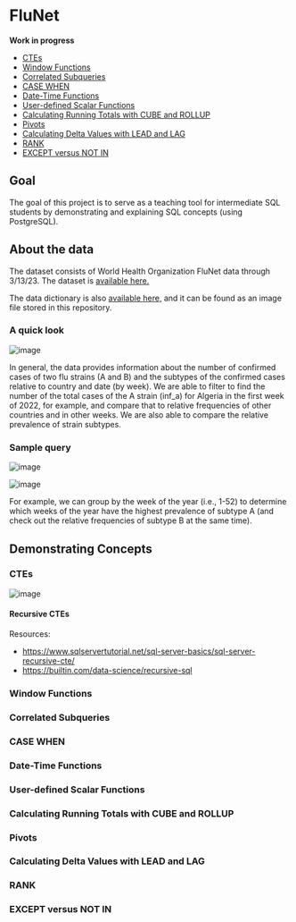 # FluNet
**Work in progress**

- [CTEs](#-ctes)
- [Window Functions](#-window-functions)
- [Correlated Subqueries](###-correlated-subqueries)
- [CASE WHEN](###-case-when)
- [Date-Time Functions](###-date-time-functions)
- [User-defined Scalar Functions](###-user-defined-scalar-functions)
- [Calculating Running Totals with CUBE and ROLLUP](###-calculating-running-totals-with-cube-and-rollup)
- [Pivots](###-pivots)
- [Calculating Delta Values with LEAD and LAG](###-calculating-delta-values-with-lead-and-lag)
- [RANK](###-rank)
- [EXCEPT versus NOT IN](###-except-versus-not-in)


## Goal 

The goal of this project is to serve as a teaching tool for intermediate SQL students by demonstrating and explaining SQL concepts (using PostgreSQL).

## About the data

The dataset consists of World Health Organization FluNet data through 3/13/23. The dataset is <a href="https://www.who.int/tools/flunet">available here.</a>

The data dictionary is also <a href="https://app.powerbi.com/view?r=eyJrIjoiNjViM2Y4NjktMjJmMC00Y2NjLWFmOWQtODQ0NjZkNWM1YzNmIiwidCI6ImY2MTBjMGI3LWJkMjQtNGIzOS04MTBiLTNkYzI4MGFmYjU5MCIsImMiOjh9">available here,</a> and it can be found as an image file stored in this repository.

### A quick look

![image](https://github.com/d-wiltshire/FluNet/assets/100863488/1089a5ee-cf41-4b32-9309-ec15a6c82f33)

In general, the data provides information about the number of confirmed cases of two flu strains (A and B) and the subtypes of the confirmed cases relative to country and date (by week). We are able to filter to find the number of the total cases of the A strain (inf_a) for Algeria in the first week of 2022, for example, and compare that to relative frequencies of other countries and in other weeks. We are also able to compare the relative prevalence of strain subtypes.

### Sample query

![image](https://github.com/d-wiltshire/FluNet/assets/100863488/7be3ee72-53aa-4812-a5ab-bd22292861a1)

![image](https://github.com/d-wiltshire/FluNet/assets/100863488/05a51ca6-5d2e-4ea7-8ebb-2b98dd2b943e)

For example, we can group by the week of the year (i.e., 1-52) to determine which weeks of the year have the highest prevalence of subtype A (and check out the relative frequencies of subtype B at the same time).  


## Demonstrating Concepts

### CTEs

![image](https://github.com/d-wiltshire/FluNet/assets/100863488/d9ca1808-c224-4a56-a452-9efbe10b7067)


#### Recursive CTEs

Resources: 
* https://www.sqlservertutorial.net/sql-server-basics/sql-server-recursive-cte/
* https://builtin.com/data-science/recursive-sql

### Window Functions



### Correlated Subqueries



### CASE WHEN



### Date-Time Functions



### User-defined Scalar Functions




### Calculating Running Totals with CUBE and ROLLUP




### Pivots


### Calculating Delta Values with LEAD and LAG


### RANK



### EXCEPT versus NOT IN
